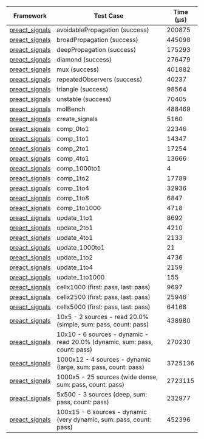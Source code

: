 | Framework | Test Case | Time (μs) |
| --- | --- | --- |
| [preact_signals](https://pub.dev/packages/preact_signals) | avoidablePropagation (success) | 200875 |
| [preact_signals](https://pub.dev/packages/preact_signals) | broadPropagation (success) | 445098 |
| [preact_signals](https://pub.dev/packages/preact_signals) | deepPropagation (success) | 175293 |
| [preact_signals](https://pub.dev/packages/preact_signals) | diamond (success) | 276479 |
| [preact_signals](https://pub.dev/packages/preact_signals) | mux (success) | 401882 |
| [preact_signals](https://pub.dev/packages/preact_signals) | repeatedObservers (success) | 40237 |
| [preact_signals](https://pub.dev/packages/preact_signals) | triangle (success) | 98564 |
| [preact_signals](https://pub.dev/packages/preact_signals) | unstable (success) | 70405 |
| [preact_signals](https://pub.dev/packages/preact_signals) | molBench | 488469 |
| [preact_signals](https://pub.dev/packages/preact_signals) | create_signals | 5160 |
| [preact_signals](https://pub.dev/packages/preact_signals) | comp_0to1 | 22346 |
| [preact_signals](https://pub.dev/packages/preact_signals) | comp_1to1 | 14347 |
| [preact_signals](https://pub.dev/packages/preact_signals) | comp_2to1 | 17254 |
| [preact_signals](https://pub.dev/packages/preact_signals) | comp_4to1 | 13666 |
| [preact_signals](https://pub.dev/packages/preact_signals) | comp_1000to1 | 4 |
| [preact_signals](https://pub.dev/packages/preact_signals) | comp_1to2 | 17789 |
| [preact_signals](https://pub.dev/packages/preact_signals) | comp_1to4 | 32936 |
| [preact_signals](https://pub.dev/packages/preact_signals) | comp_1to8 | 6847 |
| [preact_signals](https://pub.dev/packages/preact_signals) | comp_1to1000 | 4718 |
| [preact_signals](https://pub.dev/packages/preact_signals) | update_1to1 | 8692 |
| [preact_signals](https://pub.dev/packages/preact_signals) | update_2to1 | 4210 |
| [preact_signals](https://pub.dev/packages/preact_signals) | update_4to1 | 2133 |
| [preact_signals](https://pub.dev/packages/preact_signals) | update_1000to1 | 21 |
| [preact_signals](https://pub.dev/packages/preact_signals) | update_1to2 | 4736 |
| [preact_signals](https://pub.dev/packages/preact_signals) | update_1to4 | 2159 |
| [preact_signals](https://pub.dev/packages/preact_signals) | update_1to1000 | 155 |
| [preact_signals](https://pub.dev/packages/preact_signals) | cellx1000 (first: pass, last: pass) | 9697 |
| [preact_signals](https://pub.dev/packages/preact_signals) | cellx2500 (first: pass, last: pass) | 25946 |
| [preact_signals](https://pub.dev/packages/preact_signals) | cellx5000 (first: pass, last: pass) | 64168 |
| [preact_signals](https://pub.dev/packages/preact_signals) | 10x5 - 2 sources - read 20.0% (simple, sum: pass, count: pass) | 438980 |
| [preact_signals](https://pub.dev/packages/preact_signals) | 10x10 - 6 sources - dynamic - read 20.0% (dynamic, sum: pass, count: pass) | 270230 |
| [preact_signals](https://pub.dev/packages/preact_signals) | 1000x12 - 4 sources - dynamic (large, sum: pass, count: pass) | 3725136 |
| [preact_signals](https://pub.dev/packages/preact_signals) | 1000x5 - 25 sources (wide dense, sum: pass, count: pass) | 2723115 |
| [preact_signals](https://pub.dev/packages/preact_signals) | 5x500 - 3 sources (deep, sum: pass, count: pass) | 232977 |
| [preact_signals](https://pub.dev/packages/preact_signals) | 100x15 - 6 sources - dynamic (very dynamic, sum: pass, count: pass) | 452396 |
